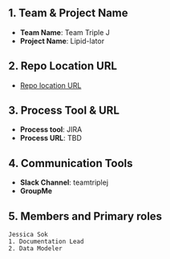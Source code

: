 ## 1. Team & Project Name 
- **Team Name**: Team Triple J
- **Project Name**: Lipid-lator
  
## 2. Repo Location URL
- [Repo location URL](https://github.com/soft-eng-practicum/lipid-lator.git)

## 3. Process Tool & URL
- **Process tool**: JIRA
- **Process URL**: TBD

## 4. Communication Tools
- **Slack Channel**: teamtriplej
- **GroupMe**
	 
## 5. Members and Primary roles
    Jessica Sok
    1. Documentation Lead
    2. Data Modeler